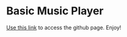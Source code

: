 # Basic Music Player

[Use this link](https://ed-averi.github.io/csb-lf9dk5/) to access the github page. Enjoy!
